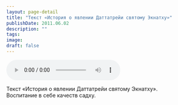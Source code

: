 ```yaml
---
layout: page-detail
title: "Текст «История о явлении Даттатрейи святому Экнатху»"
publishDate: 2011.06.02
description: ""
tags:
image:
draft: false
---
```


<audio title="2011.06.02 - Текст «История о явлении Даттатрейи святому Экнатху».mp3" src="https://filer-api.advayta.org/v1.0/public/files/75186" controls=""></audio>

 Текст «История о явлении Даттатрейи святому Экнатху».  
 Воспитание в себе качеств садху.  

  
